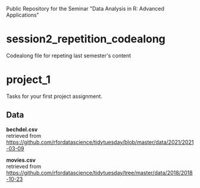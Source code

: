 Public Repository for the Seminar "Data Analysis  in R:  Advanced Applications"

# session2_repetition_codealong
Codealong file for repeting last semester's content

# project_1
Tasks for your first project assignment.

## Data
**bechdel.csv**\
retrieved from
https://github.com/rfordatascience/tidytuesday/blob/master/data/2021/2021-03-09

**movies.csv**\
retrieved from
https://github.com/rfordatascience/tidytuesday/tree/master/data/2018/2018-10-23

